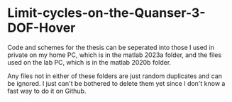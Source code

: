 # Limit-cycles-on-the-Quanser-3-DOF-Hover

Code and schemes for the thesis can be seperated into those I used in private on my home PC, which is in the matlab 2023a folder, and the files used on the lab PC, which is in the matlab 2020b folder.

Any files not in either of these folders are just random duplicates and can be ignored. I just can't be bothered to delete them yet since I don't know a fast way to do it on Github.
